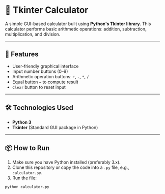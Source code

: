 # 🧮 Tkinter Calculator

A simple GUI-based calculator built using **Python's Tkinter library**. This calculator performs basic arithmetic operations: addition, subtraction, multiplication, and division.

---

## 🚀 Features

- User-friendly graphical interface
- Input number buttons (0–9)
- Arithmetic operation buttons: `+`, `-`, `*`, `/`
- Equal button `=` to compute result
- `Clear` button to reset input

---

## 🛠️ Technologies Used

- **Python 3**
- **Tkinter** (Standard GUI package in Python)

---

## 📦 How to Run

1. Make sure you have Python installed (preferably 3.x).
2. Clone this repository or copy the code into a `.py` file, e.g., `calculator.py`.
3. Run the file:

```bash
python calculator.py
